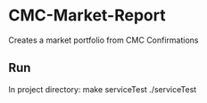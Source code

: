 # CMC-Market-Report

Creates a market portfolio from CMC Confirmations 

## Run
In project directory:
make serviceTest
./serviceTest